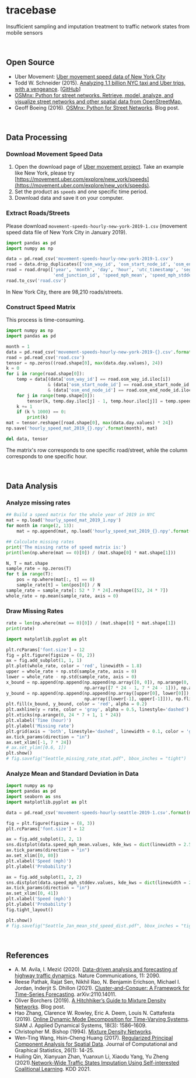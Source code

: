 # tracebase
Insufficient sampling and imputation treatment to traffic network states from mobile sensors

<br>

## Open Source

- Uber Movement: [Uber movement speed data of New York City](https://movement.uber.com/explore/new_york/speeds)
- Todd W. Schneider (2015). [Analyzing 1.1 billion NYC taxi and Uber trips, with a vengeance](https://toddwschneider.com/posts/analyzing-1-1-billion-nyc-taxi-and-uber-trips-with-a-vengeance/). [[GitHub](https://github.com/toddwschneider)]
- [OSMnx: Python for street networks. Retrieve, model, analyze, and visualize street networks and other spatial data from OpenStreetMap.](https://github.com/gboeing/osmnx)
- Geoff Boeing (2016). [OSMnx: Python for Street Networks](https://geoffboeing.com/2016/11/osmnx-python-street-networks/). Blog post.

<br>

## Data Processing

### Download Movement Speed Data

1. Open the download page of [Uber movement project](https://movement.uber.com/). Take an example like New York, please try [https://movement.uber.com/explore/new_york/speeds](https://movement.uber.com/explore/new_york/speeds).
2. Set the product as `speeds` and one specific time period.
3. Download data and save it on your computer.

### Extract Roads/Streets

Please download `movement-speeds-hourly-new-york-2019-1.csv` (movement speed data file of New York City in January 2019).

```python
import pandas as pd
import numpy as np

data = pd.read_csv('movement-speeds-hourly-new-york-2019-1.csv')
road = data.drop_duplicates(['osm_way_id', 'osm_start_node_id', 'osm_end_node_id'])
road = road.drop(['year', 'month', 'day', 'hour', 'utc_timestamp', 'segment_id', 'start_junction_id', 
                  'end_junction_id', 'speed_mph_mean', 'speed_mph_stddev'], axis = 1)
road.to_csv('road.csv')
```

In New York City, there are 98,210 roads/streets.

### Construct Speed Matrix

This process is time-consuming.

```python
import numpy as np
import pandas as pd

month = 1
data = pd.read_csv('movement-speeds-hourly-new-york-2019-{}.csv'.format(month))
road = pd.read_csv('road.csv')
tensor = np.zeros((road.shape[0], max(data.day.values), 24))
k = 0
for i in range(road.shape[0]):
    temp = data[(data['osm_way_id'] == road.osm_way_id.iloc[i]) 
                & (data['osm_start_node_id'] == road.osm_start_node_id.iloc[i]) 
                & (data['osm_end_node_id'] == road.osm_end_node_id.iloc[i])]
    for j in range(temp.shape[0]):
        tensor[k, temp.day.iloc[j] - 1, temp.hour.iloc[j]] = temp.speed_mph_mean.iloc[j]
    k += 1
    if (k % 1000) == 0:
        print(k)
mat = tensor.reshape([road.shape[0], max(data.day.values) * 24])
np.save('hourly_speed_mat_2019_{}.npy'.format(month), mat)

del data, tensor
```

The matrix's row corresponds to one specific road/street, while the column corresponds to one specific hour.

<br>

## Data Analysis

### Analyze missing rates

```python
## Build a speed matrix for the whole year of 2019 in NYC
mat = np.load('hourly_speed_mat_2019_1.npy')
for month in range(2, 13):
    mat = np.append(mat, np.load('hourly_speed_mat_2019_{}.npy'.format(month)), axis = 1)

## Calculate missing rates
print('The missing ratte of speed matrix is:')
print(len(np.where(mat == 0)[0]) / (mat.shape[0] * mat.shape[1]))

N, T = mat.shape
sample_rate = np.zeros(T)
for t in range(T):
    pos = np.where(mat[:, t] == 0)
    sample_rate[t] = len(pos[0]) / N
sample_rate = sample_rate[: 52 * 7 * 24].reshape([52, 24 * 7])
whole_rate = np.mean(sample_rate, axis = 0)
```

### Draw Missing Rates

```python
rate = len(np.where(mat == 0)[0]) / (mat.shape[0] * mat.shape[1])
print(rate)
```

```python
import matplotlib.pyplot as plt

plt.rcParams['font.size'] = 12
fig = plt.figure(figsize = (8, 2))
ax = fig.add_subplot(1, 1, 1)
plt.plot(whole_rate, color = 'red', linewidth = 1.8)
upper = whole_rate + np.std(sample_rate, axis = 0)
lower = whole_rate - np.std(sample_rate, axis = 0)
x_bound = np.append(np.append(np.append(np.array([0, 0]), np.arange(0, 7 * 24)), 
                              np.array([7 * 24 - 1, 7 * 24 - 1])), np.arange(7 * 24 - 1, -1, -1))
y_bound = np.append(np.append(np.append(np.array([upper[0], lower[0]]), lower), 
                              np.array([lower[-1], upper[-1]])), np.flip(upper))
plt.fill(x_bound, y_bound, color = 'red', alpha = 0.2)
plt.axhline(y = rate, color = 'gray', alpha = 0.5, linestyle='dashed')
plt.xticks(np.arange(0, 24 * 7 + 1, 1 * 24))
plt.xlabel('Time (hour)')
plt.ylabel('Missing rate')
plt.grid(axis = 'both', linestyle='dashed', linewidth = 0.1, color = 'gray')
ax.tick_params(direction = "in")
ax.set_xlim([-1, 7 * 24])
# ax.set_ylim([0.6, 1])
plt.show()
# fig.savefig("Seattle_missing_rate_stat.pdf", bbox_inches = "tight")
```

### Analyze Mean and Standard Deviation in Data

```python
import numpy as np
import pandas as pd
import seaborn as sns
import matplotlib.pyplot as plt

data = pd.read_csv('movement-speeds-hourly-seattle-2019-1.csv'.format(month))

fig = plt.figure(figsize = (8, 3))
plt.rcParams['font.size'] = 12

ax = fig.add_subplot(1, 2, 1)
sns.distplot(data.speed_mph_mean.values, kde_kws = dict(linewidth = 2.5), color = '#069AF3')
ax.tick_params(direction = "in")
ax.set_xlim([0, 80])
plt.xlabel('Speed (mph)')
plt.ylabel('Probability')

ax = fig.add_subplot(1, 2, 2)
sns.distplot(data.speed_mph_stddev.values, kde_kws = dict(linewidth = 2.5), color = '#069AF3')
ax.tick_params(direction = "in")
ax.set_xlim([0, 41])
plt.xlabel('Speed (mph)')
plt.ylabel('Probability')
fig.tight_layout()

plt.show()
# fig.savefig("Seattle_Jan_mean_std_speed_dist.pdf", bbox_inches = "tight")
```

<br>

## References

- A. M. Avila, I. Mezić (2020). [Data-driven analysis and forecasting of highway traffic dynamics](https://www.nature.com/articles/s41467-020-15582-5). Nature Communications, 11: 2090.
- Reese Pathak, Rajat Sen, Nikhil Rao, N. Benjamin Erichson, Michael I. Jordan, Inderjit S. Dhillon (2021). [Cluster-and-Conquer: A Framework for Time-Series Forecasting](https://arxiv.org/pdf/2110.14011.pdf). arXiv:2110.14011.
- Oliver Borchers (2019). [A Hitchhiker’s Guide to Mixture Density Networks](https://towardsdatascience.com/a-hitchhikers-guide-to-mixture-density-networks-76b435826cca). Blog post.
- Hao Zhang, Clarence W. Rowley, Eric A. Deem, Louis N. Cattafesta (2019). [Online Dynamic Mode Decomposition for Time-Varying Systems](http://cwrowley.princeton.edu/papers/Zhang-2019a.pdf). SIAM J. Applied Dynamical Systems, 18(3):  1586–1609.
- Christopher M. Bishop (1994). [Mixture Density Networks](https://publications.aston.ac.uk/id/eprint/373/1/NCRG_94_004.pdf).
- Wen-Ting Wang, Hsin-Cheng Huang (2017). [Regularized Principal Component Analysis for Spatial Data](https://doi.org/10.1080/10618600.2016.1157483). Journal of Computational and Graphical Statistics, 26(1): 14-25.
- Huiling Qin, Xianyuan Zhan, Yuanxun Li, Xiaodu Yang, Yu Zheng (2021).[Network-Wide Traffic States Imputation Using Self-interested Coalitional Learning](http://urban-computing.com/pdf/Network-Wide%20Traffic%20States%20Imputation%20Using%20Self-interested%20Coalitional%20Learning.pdf). KDD 2021.
